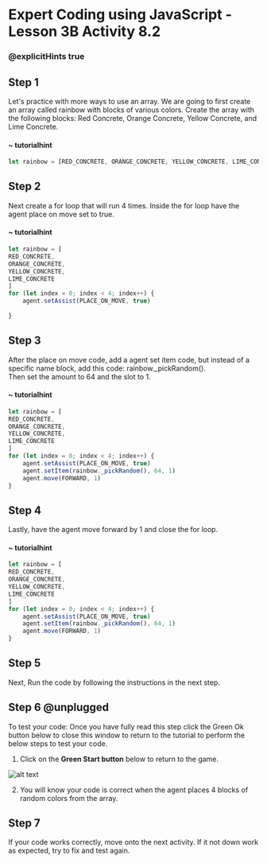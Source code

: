 # Expert Coding using JavaScript - Lesson 3B Activity 8.2

### @explicitHints true

## Step 1
Let's practice with more ways to use an array.  We are going to first create an array called rainbow with blocks of various colors.
Create the array with the following blocks: Red Concrete, Orange Concrete, Yellow Concrete, and Lime Concrete.

#### ~ tutorialhint

```javascript
let rainbow = [RED_CONCRETE, ORANGE_CONCRETE, YELLOW_CONCRETE, LIME_CONCRETE]

```

## Step 2
Next create a for loop that will run 4 times. 
Inside the for loop have the agent place on move set to true. 

#### ~ tutorialhint

```javascript
let rainbow = [
RED_CONCRETE,
ORANGE_CONCRETE,
YELLOW_CONCRETE,
LIME_CONCRETE
]
for (let index = 0; index < 4; index++) {
    agent.setAssist(PLACE_ON_MOVE, true)
    
}
```

## Step 3
After the place on move code, add a agent set item code, but instead of a specific name block, add this code:
rainbow._pickRandom().  
Then set the amount to 64 and the slot to 1. 


#### ~ tutorialhint

```javascript
let rainbow = [
RED_CONCRETE,
ORANGE_CONCRETE,
YELLOW_CONCRETE,
LIME_CONCRETE
]
for (let index = 0; index < 4; index++) {
    agent.setAssist(PLACE_ON_MOVE, true)
    agent.setItem(rainbow._pickRandom(), 64, 1)
    agent.move(FORWARD, 1)
}
```
## Step 4
Lastly, have the agent move forward by 1 and close the for loop. 

#### ~ tutorialhint

```javascript
let rainbow = [
RED_CONCRETE,
ORANGE_CONCRETE,
YELLOW_CONCRETE,
LIME_CONCRETE
]
for (let index = 0; index < 4; index++) {
    agent.setAssist(PLACE_ON_MOVE, true)
    agent.setItem(rainbow._pickRandom(), 64, 1)
    agent.move(FORWARD, 1)
}
```

## Step 5
Next, Run the code by following the instructions in the next step.


## Step 6 @unplugged
To test your code:
Once you have fully read this step click the Green Ok button below to close this window to return to the tutorial to perform the below steps to test your code.

1. Click on the **Green Start button** below to return to the game.



![alt text](https://expertjs.codingcredentials.com/Lesson1/1.1/1.JPG?raw=true  "Start")

2.  You will know your code is correct when the agent places 4 blocks of random colors from the array. 



## Step 7
 If your code works correctly, move onto the next activity. 
 If it not down work as expected, try to fix and test again.